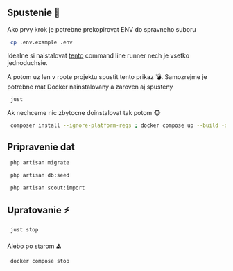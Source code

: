 ## Spustenie :rocket:

Ako prvy krok je potrebne prekopirovat ENV do spravneho suboru

```bash
 cp .env.example .env
```

Idealne si naistalovat [tento](https://github.com/casey/just) command line runner nech je vsetko jednoduchsie.

A potom uz len v roote projektu spustit tento prikaz :bomb:. Samozrejme je potrebne mat Docker nainstalovany a zaroven aj spusteny

```bash
 just
```

Ak nechceme nic zbytocne doinstalovat tak potom :monkey_face:

```bash
 composer install --ignore-platform-reqs ; docker compose up --build -d; php artisan migrate; php artisan serve
```

## Pripravenie dat

```bash
 php artisan migrate
```

```bash
 php artisan db:seed
```

```bash
 php artisan scout:import
```

## Upratovanie :zap:

```bash
 just stop
```

Alebo po starom :church:

```bash
 docker compose stop
```
